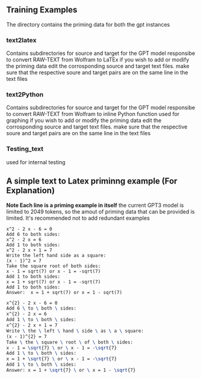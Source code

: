 ## Training Examples
The directory contains the priming data for both the gpt instances 

### text2latex 
Contains subdirectories for source and target for the GPT model responsibe to convert RAW-TEXT from Wolfram to LaTEx 
if you wish to add or modify the priming data edit the corrosponding source and target text files. 
make sure that the respective soure and target pairs are on the same line in the text files

### text2Python
Contains subdirectories for source and target for the GPT model responsibe to convert RAW-TEXT from Wolfram to inline Python function used for graphing 
if you wish to add or modify the priming data edit the corrosponding source and target text files. 
make sure that the respective soure and target pairs are on the same line in the text files

### Testing_text
used for internal testing 


## A simple text to Latex priminng example (For Explanation)
**Note Each line is a priming example in itself** the current GPT3 model is limited to 2049 tokens, so the amout of priming data that can be provided is limited. It's recommended not to add redundant examples
```text
x^2 - 2 x - 6 = 0
Add 6 to both sides:
x^2 - 2 x = 6
Add 1 to both sides:
x^2 - 2 x + 1 = 7
Write the left hand side as a square:
(x - 1)^2 = 7
Take the square root of both sides:
x - 1 = sqrt(7) or x - 1 = -sqrt(7)
Add 1 to both sides:
x = 1 + sqrt(7) or x - 1 = -sqrt(7)
Add 1 to both sides:
Answer:  x = 1 + sqrt(7) or x = 1 - sqrt(7)
```

```latex
x^{2} - 2 x - 6 = 0
Add 6 \ to \ both \ sides:
x^{2} - 2 x = 6
Add 1 \ to \ both \ sides:
x^{2} - 2 x + 1 = 7
Write \ the \ left \ hand \ side \ as \ a \ square:
(x - 1)^{2} = 7
Take \ the \ square \ root \ of \ both \ sides:
x - 1 = \sqrt{7} \ or \ x - 1 = -\sqrt{7}
Add 1 \ to \ both \ sides:
x = 1 + \sqrt{7} \ or \ x - 1 = -\sqrt{7}
Add 1 \ to \ both \ sides:
Answer: x = 1 + \sqrt{7} \ or \ x = 1 - \sqrt{7}
```
